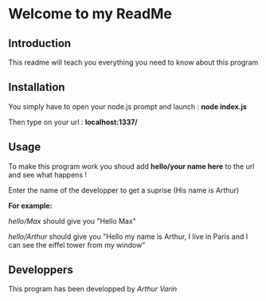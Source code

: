 # Welcome to my ReadMe
## Introduction
This readme will teach you everything you need to know about this program

## Installation
You simply have to open your node.js prompt and launch : **node index.js**


Then type on your url : **localhost:1337/**

## Usage
To make this program work you shoud add **hello/your name here** to the url and see what happens !


Enter the name of the developper to get a suprise (His name is Arthur)

**For example:**

_hello/Max_ should give you "Hello Max"

_hello/Arthur_ should give you "Hello my name is Arthur, I live in Paris and I can see the eiffel tower from my window"

## Developpers
This program has been developped by _Arthur Varin_